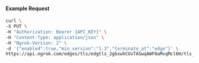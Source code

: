 <!-- Code generated for API Clients. DO NOT EDIT. -->

#### Example Request

```bash
curl \
-X PUT \
-H "Authorization: Bearer {API_KEY}" \
-H "Content-Type: application/json" \
-H "Ngrok-Version: 2" \
-d '{"enabled":true,"min_version":"1.3","terminate_at":"edge"}' \
https://api.ngrok.com/edges/tls/edgtls_2gbxwhCUvTASwqAWF0aMvqMcl6H/tls_termination
```
